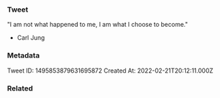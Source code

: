 ### Tweet
"I am not what happened to me, I am what I choose to become."

- Carl Jung

### Metadata
Tweet ID: 1495853879631695872
Created At: 2022-02-21T20:12:11.000Z

### Related


